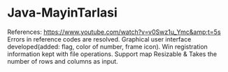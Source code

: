 # Java-MayinTarlasi
References: https://www.youtube.com/watch?v=v0Swz1u_Ymc&amp;t=5s
Errors in reference codes are resolved.
Graphical user interface developed(added: flag, color of number, frame icon).
Win registration information kept with file operations.
Support map Resizable &
Takes the number of rows and columns as input.
